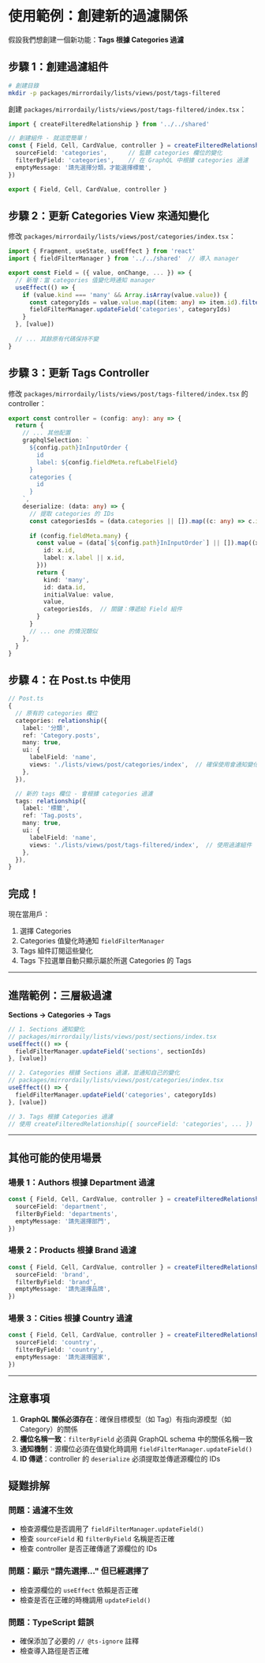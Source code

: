 # 使用範例：創建新的過濾關係

假設我們想創建一個新功能：**Tags 根據 Categories 過濾**

## 步驟 1：創建過濾組件

```bash
# 創建目錄
mkdir -p packages/mirrordaily/lists/views/post/tags-filtered
```

創建 `packages/mirrordaily/lists/views/post/tags-filtered/index.tsx`：

```typescript
import { createFilteredRelationship } from '../../shared'

// 創建組件 - 就這麼簡單！
const { Field, Cell, CardValue, controller } = createFilteredRelationship({
  sourceField: 'categories',      // 監聽 categories 欄位的變化
  filterByField: 'categories',    // 在 GraphQL 中根據 categories 過濾
  emptyMessage: '請先選擇分類，才能選擇標籤',
})

export { Field, Cell, CardValue, controller }
```

## 步驟 2：更新 Categories View 來通知變化

修改 `packages/mirrordaily/lists/views/post/categories/index.tsx`：

```typescript
import { Fragment, useState, useEffect } from 'react'
import { fieldFilterManager } from '../../shared'  // 導入 manager

export const Field = ({ value, onChange, ... }) => {
  // 新增：當 categories 值變化時通知 manager
  useEffect(() => {
    if (value.kind === 'many' && Array.isArray(value.value)) {
      const categoryIds = value.value.map((item: any) => item.id).filter(Boolean)
      fieldFilterManager.updateField('categories', categoryIds)
    }
  }, [value])
  
  // ... 其餘原有代碼保持不變
}
```

## 步驟 3：更新 Tags Controller

修改 `packages/mirrordaily/lists/views/post/tags-filtered/index.tsx` 的 controller：

```typescript
export const controller = (config: any): any => {
  return {
    // ... 其他配置
    graphqlSelection: `
      ${config.path}InInputOrder {
        id
        label: ${config.fieldMeta.refLabelField}
      }
      categories {
        id
      }
    `,
    deserialize: (data: any) => {
      // 提取 categories 的 IDs
      const categoriesIds = (data.categories || []).map((c: any) => c.id)
      
      if (config.fieldMeta.many) {
        const value = (data[`${config.path}InInputOrder`] || []).map((x: any) => ({
          id: x.id,
          label: x.label || x.id,
        }))
        return {
          kind: 'many',
          id: data.id,
          initialValue: value,
          value,
          categoriesIds,  // 關鍵：傳遞給 Field 組件
        }
      }
      // ... one 的情況類似
    },
  }
}
```

## 步驟 4：在 Post.ts 中使用

```typescript
// Post.ts
{
  // 原有的 categories 欄位
  categories: relationship({
    label: '分類',
    ref: 'Category.posts',
    many: true,
    ui: {
      labelField: 'name',
      views: './lists/views/post/categories/index',  // 確保使用會通知變化的版本
    },
  }),

  // 新的 tags 欄位 - 會根據 categories 過濾
  tags: relationship({
    label: '標籤',
    ref: 'Tag.posts',
    many: true,
    ui: {
      labelField: 'name',
      views: './lists/views/post/tags-filtered/index',  // 使用過濾組件
    },
  }),
}
```

## 完成！

現在當用戶：
1. 選擇 Categories
2. Categories 值變化時通知 `fieldFilterManager`
3. Tags 組件訂閱這些變化
4. Tags 下拉選單自動只顯示屬於所選 Categories 的 Tags

---

## 進階範例：三層級過濾

**Sections → Categories → Tags**

```typescript
// 1. Sections 通知變化
// packages/mirrordaily/lists/views/post/sections/index.tsx
useEffect(() => {
  fieldFilterManager.updateField('sections', sectionIds)
}, [value])

// 2. Categories 根據 Sections 過濾，並通知自己的變化
// packages/mirrordaily/lists/views/post/categories/index.tsx
useEffect(() => {
  fieldFilterManager.updateField('categories', categoryIds)
}, [value])

// 3. Tags 根據 Categories 過濾
// 使用 createFilteredRelationship({ sourceField: 'categories', ... })
```

---

## 其他可能的使用場景

### 場景 1：Authors 根據 Department 過濾
```typescript
const { Field, Cell, CardValue, controller } = createFilteredRelationship({
  sourceField: 'department',
  filterByField: 'departments',
  emptyMessage: '請先選擇部門',
})
```

### 場景 2：Products 根據 Brand 過濾
```typescript
const { Field, Cell, CardValue, controller } = createFilteredRelationship({
  sourceField: 'brand',
  filterByField: 'brand',
  emptyMessage: '請先選擇品牌',
})
```

### 場景 3：Cities 根據 Country 過濾
```typescript
const { Field, Cell, CardValue, controller } = createFilteredRelationship({
  sourceField: 'country',
  filterByField: 'country',
  emptyMessage: '請先選擇國家',
})
```

---

## 注意事項

1. **GraphQL 關係必須存在**：確保目標模型（如 Tag）有指向源模型（如 Category）的關係
2. **欄位名稱一致**：`filterByField` 必須與 GraphQL schema 中的關係名稱一致
3. **通知機制**：源欄位必須在值變化時調用 `fieldFilterManager.updateField()`
4. **ID 傳遞**：controller 的 `deserialize` 必須提取並傳遞源欄位的 IDs

## 疑難排解

### 問題：過濾不生效
- 檢查源欄位是否調用了 `fieldFilterManager.updateField()`
- 檢查 `sourceField` 和 `filterByField` 名稱是否正確
- 檢查 controller 是否正確傳遞了源欄位的 IDs

### 問題：顯示 "請先選擇..." 但已經選擇了
- 檢查源欄位的 `useEffect` 依賴是否正確
- 檢查是否在正確的時機調用 `updateField()`

### 問題：TypeScript 錯誤
- 確保添加了必要的 `// @ts-ignore` 註釋
- 檢查導入路徑是否正確

